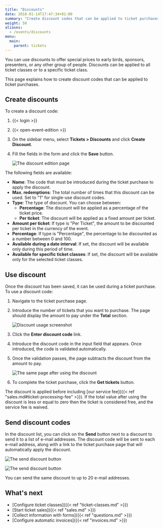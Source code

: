 ```yaml
---
title: "Discounts"
date: 2018-01-14T17:47:34+01:00
summary: "Create discount codes that can be applied to ticket purchases."
weight: 50
aliases:
  - /events/discounts
menu:
  main:
    parent: tickets
---
```


You can use discounts to offer special prices to early birds, sponsors, presenters, or any other group of people. Discounts can be applied to all ticket classes or to a specific ticket class.

This page explains how to create discount codes that can be applied to ticket purchases.

## Create discounts

To create a discount code:

1. {{< login >}}
1. {{< open-event-edition >}}
1. On the sidebar menu, select **Tickets > Discounts** and click **Create Discount**.
1. Fill the fields in the form and click the **Save** button.

   ![The discount edition page](/img/screenshots/discounts/discount-create.avif)

The following fields are available:

- **Name**: The code that must be introduced during the ticket purchase to apply the discount.
- **Max. redemptions**: The total number of times that this discount can be used. Set to "1" for single-use discount codes.
- **Type**: The type of discount. You can choose between:
  - **Percentage**: The discount will be applied as a percentage of the ticket price.
  - **Per ticket**: The discount will be applied as a fixed amount per ticket.
- **Amount per ticket**: If type is "Per Ticket", the amount to be discounted per ticket in the currency of the event.
- **Percentage**: If type is "Percentage", the percentage to be discounted as a number between 0 and 100.
- **Available during a date interval**: If set, the discount will be available only during this period of time.
- **Available for specific ticket classes**: If set, the discount will be available only for the selected ticket classes.

## Use discount

Once the discount has been saved, it can be used during a ticket purchase. To use a discount code:

1. Navigate to the ticket purchase page.
2. Introduce the number of tickets that you want to purchase. The page should display the amount to pay under the **Total** section.

   ![Discount usage screenshot](/img/screenshots/events/discounts-use-before.avif)

3. Click the **Enter discount code** link.
4. Introduce the discount code in the input field that appears. Once introduced, the code is validated automatically.
5. Once the validation passes, the page subtracts the discount from the amount to pay.

   ![The same page after using the discount](/img/screenshots/events/discounts-use-after.avif)

6. To complete the ticket purchase, click the **Get tickets** button.

The discount is applied before including [our service fee]({{< ref "sales.md#ticket-processing-fee" >}}). If the total value after using the discount is less or equal to zero then the ticket is considered free, and the service fee is waived.

## Send discount codes

In the discount list, you can click on the **Send** button next to a discount to send it to a list of e-mail addresses. The discount code will be sent to each e-mail address, along with a link to the ticket purchase page that will automatically apply the discount.

![The send discount button](/img/screenshots/tickets/discount-send.avif)

![The send discount button](/img/screenshots/tickets/discount-send-2.avif)

You can send the same discount to up to 20 e-mail addresses.

## What's next

- [Configure ticket classes]({{< ref "ticket-classes.md" >}})
- [Start ticket sales]({{< ref "sales.md" >}})
- [Collect information with forms]({{< ref "questions.md" >}})
- [Configure automatic invoices]({{< ref "invoices.md" >}})
